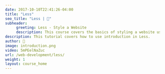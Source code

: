 ```yaml
---
date: 2017-10-10T22:41:26-04:00
title: "Less"
seo_title: "Less | 🦒"
subheader:
     greeting: Less - Style a Website
     description: This course covers the basics of styling a website using Less. Work your way through the videos/articles and I'll teach you everything you need to know to style a basic website!
description: This tutorial covers how to use introduction in Less.
author: 🦒
image: introduction.png
video: 5mPEelNaZuc
url: /web-development/less/
weight: 1
layout: course_home
---
```

